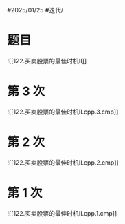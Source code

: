 #2025/01/25 #迭代/

# 题目

![[122.买卖股票的最佳时机II]]

# 第 3 次

![[122.买卖股票的最佳时机II.cpp.3.cmp]]

# 第 2 次

![[122.买卖股票的最佳时机II.cpp.2.cmp]]

# 第 1 次

![[122.买卖股票的最佳时机II.cpp.1.cmp]]

